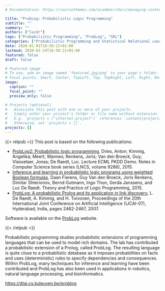 ```yaml
---
# Documentation: https://sourcethemes.com/academic/docs/managing-content/

title: "ProbLog: Probabilistic Logic Programming"
subtitle: ""
summary: ""
authors: ["lucdr"]
tags: ["Probabilistic Programming", "ProbLog", "SRL"]
categories: ["Probabilistic Programming and Statistical Relational Learning"]
date: 2020-01-01T16:58:21+01:00
lastmod: 2020-03-24T16:58:21+01:00
featured: false
draft: false

# Featured image
# To use, add an image named `featured.jpg/png` to your page's folder.
# Focal points: Smart, Center, TopLeft, Top, TopRight, Left, Right, BottomLeft, Bottom, BottomRight.
image:
  caption: ""
  focal_point: ""
  preview_only: false

# Projects (optional).
#   Associate this post with one or more of your projects.
#   Simply enter your project's folder or file name without extension.
#   E.g. `projects = ["internal-project"]` references `content/project/deep-learning/index.md`.
#   Otherwise, set `projects = []`.
projects: []
---
```



{{< relpub >}}
This post is based on the following publications:

- [ProbLog2: Probabilistic logic programming](https://lirias.kuleuven.be/369046), Dries, Anton; Kimmig, Angelika; Meert, Wannes; Renkens, Joris; Van den Broeck, Guy; Vlasselaer, Jonas; De Raedt, Luc. Lecture ECML PKDD Demo. Notes in Computer Science book series (LNCS, volume 9286), 2015.
- [Inference and learning in probabilistic logic programs using  weighted Boolean formulas](https://lirias.kuleuven.be/bitstream/123456789/392821/3/plp2cnf.pdf), Daan Fierens, Guy Van den Broeck, Joris Renkens, Dimitar Shterionov, Bernd Gutmann, Ingo Thon, Gerda Janssens, and Luc De Raedt. Theory and Practice of Logic Programming, 2015.
- [ProbLog: A probabilistic Prolog and its application in link discovery](https://lirias.kuleuven.be/bitstream/123456789/146072/1/ijca), L. De Raedt, A. Kimmig, and H. Toivonen, Proceedings of the 20th International Joint Conference on Artificial Intelligence (IJCAI-07), Hyderabad, India, pages 2462-2467, 2007. 

Software is available on the [ProbLog](https://dtai.cs.kuleuven.be/problog) website.

{{< /relpub >}}

Probabilistic programming studies probabilistic extensions of programming languages that can be used to model rich domains. The lab has contributed a probabilistic extension of a Prolog, called ProbLog. The resulting language is quite close to a probabilistic database as it imposes probabilities on facts and uses (deterministic) rules to specify dependencies and consequences. Within ProbLog, many techniques for inference and learning have been contributed and ProbLog has also been used in applications in robotics, natural language processing, and bioinformatics.

https://dtai.cs.kuleuven.be/problog




